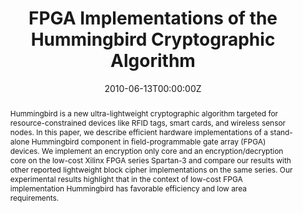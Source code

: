 ---
title: "FPGA Implementations of the Hummingbird Cryptographic Algorithm"
authors:
- admin
- Guang Gong
- Ken Lauffenburger
- Troy Hicks

date: "2010-06-13T00:00:00Z"
doi: "10.1109/HST.2010.5513116"

# Publication type.
# Legend: 0 = Uncategorized; 1 = Conference paper; 2 = Journal article;
# 3 = Preprint / Working Paper; 4 = Report; 5 = Book; 6 = Book section;
# 7 = Thesis; 8 = Patent
publication_types: ["1"]

# Publication name and optional abbreviated publication name.
publication: "*The 2010 IEEE International Symposium on Hardware-Oriented Security and Trust (HOST 2010)*"
publication_short: ""

abstract: Hummingbird is a new ultra-lightweight cryptographic algorithm targeted for resource-constrained devices like RFID tags, smart cards, and wireless sensor nodes. In this paper, we describe efficient hardware implementations of a stand-alone Hummingbird component in field-programmable gate array (FPGA) devices. We implement an encryption only core and an encryption/decryption core on the low-cost Xilinx FPGA series Spartan-3 and compare our results with other reported lightweight block cipher implementations on the same series. Our experimental results highlight that in the context of low-cost FPGA implementation Hummingbird has favorable efficiency and low area requirements.
---